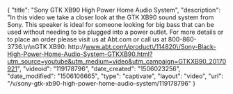 {
    "title": "Sony GTK XB90 High Power Home Audio System",
    "description": "In this video we take a closer look at the GTK XB90 sound system from Sony.  This speaker is ideal for someone looking for big bass that can be used without needing to be plugged into a power outlet.  For more details or to place an order please visit us at Abt.com or call us at 800-860-3736.\n\nGTK XB90: http:\/\/www.abt.com\/product\/114820\/Sony-Black-High-Power-Home-Audio-System-GTKXB90.html?utm_source=youtube&utm_medium=video&utm_campaign=GTKXB90_20170921",
    "videoid": "119178796",
    "date_created": "1506023256",
    "date_modified": "1506106665",
    "type": "captivate",
    "layout": "video",
    "url": "\/v\/sony-gtk-xb90-high-power-home-audio-system\/119178796"
}
